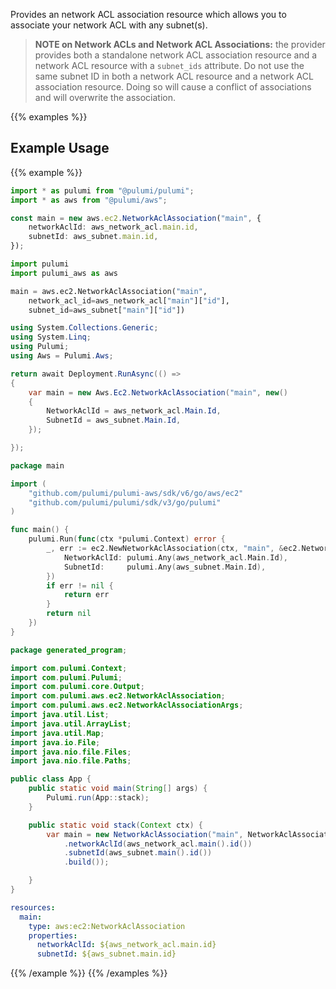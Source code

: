 Provides an network ACL association resource which allows you to associate your network ACL with any subnet(s).

> **NOTE on Network ACLs and Network ACL Associations:** the provider provides both a standalone network ACL association resource
and a network ACL resource with a `subnet_ids` attribute. Do not use the same subnet ID in both a network ACL
resource and a network ACL association resource. Doing so will cause a conflict of associations and will overwrite the association.

{{% examples %}}
## Example Usage
{{% example %}}

```typescript
import * as pulumi from "@pulumi/pulumi";
import * as aws from "@pulumi/aws";

const main = new aws.ec2.NetworkAclAssociation("main", {
    networkAclId: aws_network_acl.main.id,
    subnetId: aws_subnet.main.id,
});
```
```python
import pulumi
import pulumi_aws as aws

main = aws.ec2.NetworkAclAssociation("main",
    network_acl_id=aws_network_acl["main"]["id"],
    subnet_id=aws_subnet["main"]["id"])
```
```csharp
using System.Collections.Generic;
using System.Linq;
using Pulumi;
using Aws = Pulumi.Aws;

return await Deployment.RunAsync(() => 
{
    var main = new Aws.Ec2.NetworkAclAssociation("main", new()
    {
        NetworkAclId = aws_network_acl.Main.Id,
        SubnetId = aws_subnet.Main.Id,
    });

});
```
```go
package main

import (
	"github.com/pulumi/pulumi-aws/sdk/v6/go/aws/ec2"
	"github.com/pulumi/pulumi/sdk/v3/go/pulumi"
)

func main() {
	pulumi.Run(func(ctx *pulumi.Context) error {
		_, err := ec2.NewNetworkAclAssociation(ctx, "main", &ec2.NetworkAclAssociationArgs{
			NetworkAclId: pulumi.Any(aws_network_acl.Main.Id),
			SubnetId:     pulumi.Any(aws_subnet.Main.Id),
		})
		if err != nil {
			return err
		}
		return nil
	})
}
```
```java
package generated_program;

import com.pulumi.Context;
import com.pulumi.Pulumi;
import com.pulumi.core.Output;
import com.pulumi.aws.ec2.NetworkAclAssociation;
import com.pulumi.aws.ec2.NetworkAclAssociationArgs;
import java.util.List;
import java.util.ArrayList;
import java.util.Map;
import java.io.File;
import java.nio.file.Files;
import java.nio.file.Paths;

public class App {
    public static void main(String[] args) {
        Pulumi.run(App::stack);
    }

    public static void stack(Context ctx) {
        var main = new NetworkAclAssociation("main", NetworkAclAssociationArgs.builder()        
            .networkAclId(aws_network_acl.main().id())
            .subnetId(aws_subnet.main().id())
            .build());

    }
}
```
```yaml
resources:
  main:
    type: aws:ec2:NetworkAclAssociation
    properties:
      networkAclId: ${aws_network_acl.main.id}
      subnetId: ${aws_subnet.main.id}
```
{{% /example %}}
{{% /examples %}}